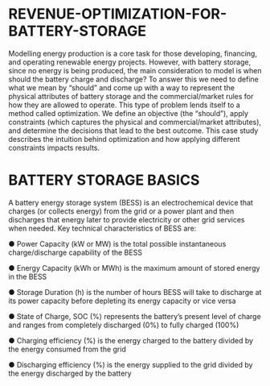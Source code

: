 # REVENUE-OPTIMIZATION-FOR-BATTERY-STORAGE

Modelling energy production is a core task for those developing, financing, and operating renewable energy projects. However, with battery storage, since no energy is being produced, the main consideration to model is when should the battery charge and discharge? To answer this we need to define what we mean by “should” and come up with a way to represent the physical attributes of battery storage and the commercial/market rules for how they are allowed to operate. This type of problem lends itself to a method called optimization. We define an objective (the “should”), apply constraints (which captures the physical and commercial/market attributes), and determine the decisions that lead to the best outcome. This case study describes the intuition behind optimization and how applying different constraints impacts results.


# BATTERY STORAGE BASICS
A battery energy storage system (BESS) is an electrochemical device that charges (or collects energy) from the grid or a power plant and then discharges that energy later to provide electricity or other grid services when needed. Key technical characteristics of BESS are:

●	Power Capacity (kW or MW) is the total possible instantaneous charge/discharge capability of the BESS

●	Energy Capacity (kWh or MWh) is the maximum amount of stored energy in the BESS

●	Storage Duration (h) is the number of hours BESS will take to discharge at its power capacity before depleting its energy capacity or vice versa

●	State of Charge, SOC (%) represents the battery’s present level of charge and ranges from completely discharged (0%) to fully charged (100%)

●	Charging efficiency (%) is the energy charged to the battery divided by the energy consumed from the grid

●	Discharging efficiency (%) is the energy supplied to the grid divided by the energy discharged by the battery
